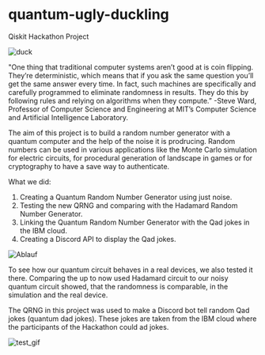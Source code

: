 # quantum-ugly-duckling
Qiskit Hackathon Project

![duck](https://user-images.githubusercontent.com/67575757/95576806-5aeba500-0a31-11eb-9223-0c3c0e59407d.png)

"One thing that traditional computer systems aren’t good at is coin flipping. They’re deterministic, which means that if you ask the same question you’ll get the same answer every time. In fact, such machines are specifically and carefully programmed to eliminate randomness in results. They do this by following rules and relying on algorithms when they compute.”
-Steve Ward, Professor of Computer Science and Engineering at MIT’s Computer Science and Artificial Intelligence Laboratory.

The aim of this project is to build a random number generator with a quantum computer and the help of the noise it is prodrucing.
Random numbers can be used in various applications like the Monte Carlo simulation for electric circuits, for procedural generation of landscape in games or for cryptography to have a save way to authenticate.

What we did:
1. Creating a Quantum Random Number Generator using just noise.
2. Testing the new QRNG and comparing with the Hadamard Random Number Generator.
3. Linking the Quantum Random Number Generator with the Qad jokes in the IBM cloud.
4. Creating a Discord API to display the Qad jokes.

![Ablauf](https://user-images.githubusercontent.com/67575757/95576929-95554200-0a31-11eb-8f8a-a48b575739c9.png)

To see how our quantum circuit behaves in a real devices, we also tested it there.
Comparing the up to now used Hadamard circuit to our noisy quantum circuit showed, that the randomness is comparable, in the simulation and the real device.

The QRNG in this project was used to make a Discord bot tell random Qad jokes (quantum dad jokes). These jokes are taken from the IBM cloud where the participants of the Hackathon could ad jokes.

![test_gif](https://user-images.githubusercontent.com/67575757/95576988-b28a1080-0a31-11eb-83d6-e6a1ef73c67d.gif)

